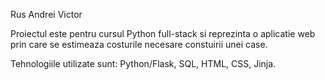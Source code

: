 Rus Andrei Victor

Proiectul este pentru cursul Python full-stack si reprezinta o aplicatie web prin care se estimeaza costurile necesare constuirii unei case.

Tehnologiile utilizate sunt: Python/Flask, SQL, HTML, CSS, Jinja.